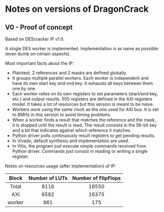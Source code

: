 # Notes on versions of DragonCrack

## V0 - Proof of concept

Based on DEScracker IP v1.0.

A single DES worker is implemented. Implementation is as naive as possible (even dumb on certain aspects).

Most important facts about the IP:
- Plaintext, 2 references and 2 masks are defined globally.
- It groups multiple parallel workers. Each worker is independent and have its own start key and end key. It exhausts 
all keys between them one by one.
- Each worker relies on its own registers to set parameters (start/end key, etc.) and output results. 505 registers are
defined in the AXI registers model. It takes a lot of resources but this version is meant to be naive.
- Workers work using the same clock as the one used for AXI bus. It is set to 8MHz in this version to avoid timing 
problems.
- When a worker finds a result that matches the reference and the mask, it is stopped until the result is read. The 
result consists in the 56-bit key and a bit that indicates against which reference it matches.
- Python driver polls continuously result registers to get pending results.
- In Vivado, default synthesis and implementation are used.
- In Vitis, the program just execute simple commands received from Python driver. Commands just consist in reading or
writing a single register.

Notes on resources usage (after implementation) of IP:

| Block  | Number of LUTs | Number of FlipFlops |
|:------:|:--------------:|:-------------------:|
| Total  |      8116      |        16550        |
|  AXI   |      6582      |        16375        |
| worker |      961       |         175         |